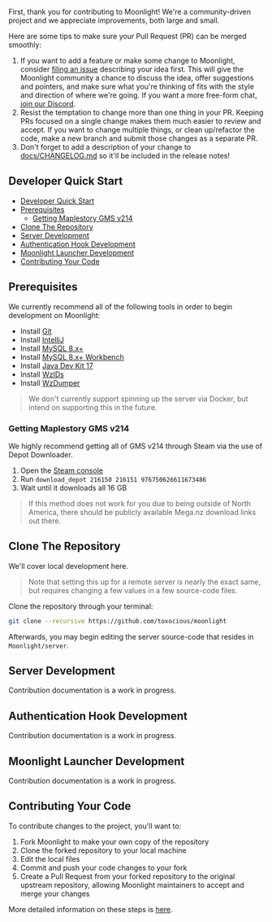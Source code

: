 First, thank you for contributing to Moonlight!
We're a community-driven project and we appreciate improvements, both large and small.

Here are some tips to make sure your Pull Request (PR) can be merged smoothly:

1. If you want to add a feature or make some change to Moonlight, consider [filing an issue](https://github.com/toxocious/moonlight/issues/new) describing your idea first. This will give the Moonlight community a chance to discuss the idea, offer suggestions and pointers, and make sure what you're thinking of fits with the style and direction of where we're going. If you want a more free-form chat, [join our Discord](https://discord.gg/NRZ2zWfpwK).
2. Resist the temptation to change more than one thing in your PR. Keeping PRs focused on a single change makes them much easier to review and accept. If you want to change multiple things, or clean up/refactor the code, make a new branch and submit those changes as a separate PR.
3. Don't forget to add a description of your change to [docs/CHANGELOG.md](CHANGELOG.md) so it'll be included in the release notes!



## Developer Quick Start
- [Developer Quick Start](#developer-quick-start)
- [Prerequisites](#prerequisites)
  - [Getting Maplestory GMS v214](#getting-maplestory-gms-v214)
- [Clone The Repository](#clone-the-repository)
- [Server Development](#server-development)
- [Authentication Hook Development](#authentication-hook-development)
- [Moonlight Launcher Development](#moonlight-launcher-development)
- [Contributing Your Code](#contributing-your-code)



## Prerequisites
We currently recommend all of the following tools in order to begin development on Moonlight:

* Install [Git](https://git-scm.com/downloads)
* Install [IntelliJ](https://www.jetbrains.com/idea/download/#section=windows)
* Install [MySQL 8.x+](https://dev.mysql.com/downloads/mysql/)
* Install [MySQL 8.x+ Workbench](https://dev.mysql.com/downloads/workbench/)
* Install [Java Dev Kit 17](https://www.oracle.com/java/technologies/javase/jdk17-archive-downloads.html)
* Install [WzIDs](https://mega.nz/#!FPhyzDqb!Qbjn4QHD1lF8A473tGagrUNKIFIOXDcQbvYbxHoWQ1Y)
* Install [WzDumper](https://mega.nz/#!dSInlaBR!EdlI9i5bKB66TfAgFOdnLFeU4CdgFWhj-YgMoJC_5Ek)

> We don't currently support spinning up the server via Docker, but intend on supporting this in the future.

### Getting Maplestory GMS v214
We highly recommend getting all of GMS v214 through Steam via the use of Depot Downloader.

1. Open the [Steam console](steam://nav/console)
2. Run `download_depot 216150 216151 976750626611673486`
3. Wait until it downloads all 16 GB

> If this method does not work for you due to being outside of North America, there should be publicly available Mega.nz download links out there.



## Clone The Repository
We'll cover local development here.
> Note that setting this up for a remote server is nearly the exact same, but requires changing a few values in a few source-code files.

Clone the repository through your terminal:
```sh
git clone --recursive https://github.com/toxocious/moonlight
```

Afterwards, you may begin editing the server source-code that resides in `Moonlight/server`.



## Server Development
Contribution documentation is a work in progress.


## Authentication Hook Development
Contribution documentation is a work in progress.


## Moonlight Launcher Development
Contribution documentation is a work in progress.



## Contributing Your Code
To contribute changes to the project, you'll want to:

1. Fork Moonlight to make your own copy of the repository
2. Clone the forked repository to your local machine
3. Edit the local files
4. Commit and push your code changes to your fork
5. Create a Pull Request from your forked repository to the original upstream repository, allowing Moonlight maintainers to accept and merge your changes

More detailed information on these steps is [here](https://docs.github.com/en/get-started/quickstart/contributing-to-projects).
